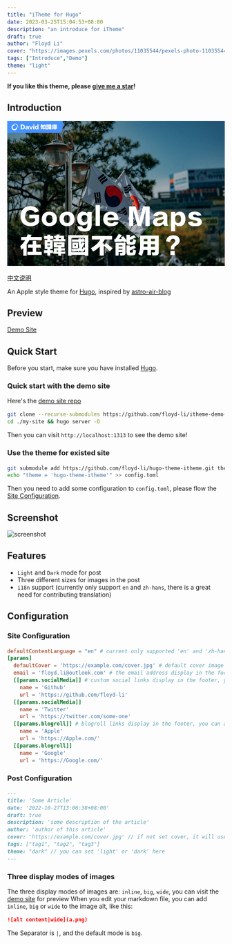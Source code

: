 ```yaml
---
title: "iTheme for Hugo"
date: 2023-03-25T15:04:53+08:00
description: "an introduce for iTheme"
draft: true
author: "Floyd Li"
cover: "https://images.pexels.com/photos/11035544/pexels-photo-11035544.jpeg?auto=compress&cs=tinysrgb&w=1260&h=750&dpr=2"
tags: ["Introduce","Demo"]
theme: "light"
---
```


**If you like this theme, please [give me a star](https://github.com/floyd-li/hugo-theme-itheme)!**

## Introduction

![test](a.jpg)

[中文说明](/posts/hello-world-cn/)

An Apple style theme for [Hugo](https://gohugo.io/), inspired by [astro-air-blog](https://github.com/austin2035/astro-air-blog)

## Preview

[Demo Site](https://hugo-theme-itheme.netlify.app)

## Quick Start

Before you start, make sure you have installed [Hugo](https://gohugo.io/).

### Quick start with the demo site

Here's the [demo site repo](https://github.com/floyd-li/itheme-demo-site)

```bash
git clone --recurse-submodules https://github.com/floyd-li/itheme-demo-site.git my-site
cd ./my-site && hugo server -D
```

Then you can visit `http://localhost:1313` to see the demo site!

### Use the theme for existed site

```bash
git submodule add https://github.com/floyd-li/hugo-theme-itheme.git themes/hugo-theme-itheme
echo "theme = 'hugo-theme-itheme'" >> config.toml
```

Then you need to add some configuration to `config.toml`, please flow the [Site Configuration](#site-configuration).

## Screenshot

![screenshot](https://raw.githubusercontent.com/floyd-li/hugo-theme-itheme/master/images/screenshot.png)

## Features

- `Light` and `Dark` mode for post
- Three different sizes for images in the post
- `i18n` support (currently only support `en` and `zh-hans`, there is a great need for contributing translation)

## Configuration

### Site Configuration

```toml
defaultContentLanguage = "en" # current only supported 'en' and 'zh-hans', see the 'i18n' folder
[params]
  defaultCover = 'https://example.com/cover.jpg' # default cover image for post not setting cover
  email = 'floyd.li@outlook.com' # the email address display in the footer
  [[params.socialMedia]] # custom social links display in the footer, you can add one or more
    name = 'Github'
    url = 'https://github.com/floyd-li'
  [[params.socialMedia]]
    name = 'Twitter'
    url = 'https://twitter.com/some-one'
  [[params.blogroll]] # blogroll links display in the footer, you can add one or more
    name = 'Apple'
    url = 'https://Apple.com/'
  [[params.blogroll]]
    name = 'Google'
    url = 'https://Google.com/'
```

### Post Configuration

```markdown
---
title: 'Some Article'
date: '2022-10-27T13:06:38+08:00'
draft: true
description: 'some description of the article'
author: 'author of this article'
cover: 'https://example.com/cover.jpg' // if not set cover, it will use the 'defaultCover' in site configuration
tags: ["tag1", "tag2", "tag3"]
theme: "dark" // you can set 'light' or 'dark' here
---
```

### Three display modes of images

The three display modes of images are: `inline`, `big`, `wide`, you can visit the [demo site](https://hugo-theme-itheme.netlify.app/posts/mark-down-syntax/#Image) for preview
When you edit your markdown file, you can add `inline`, `big` or `wide` to the image alt, like this:

```markdown
![alt content|wide](a.png)
```

The Separator is `|`, and the default mode is `big`.
